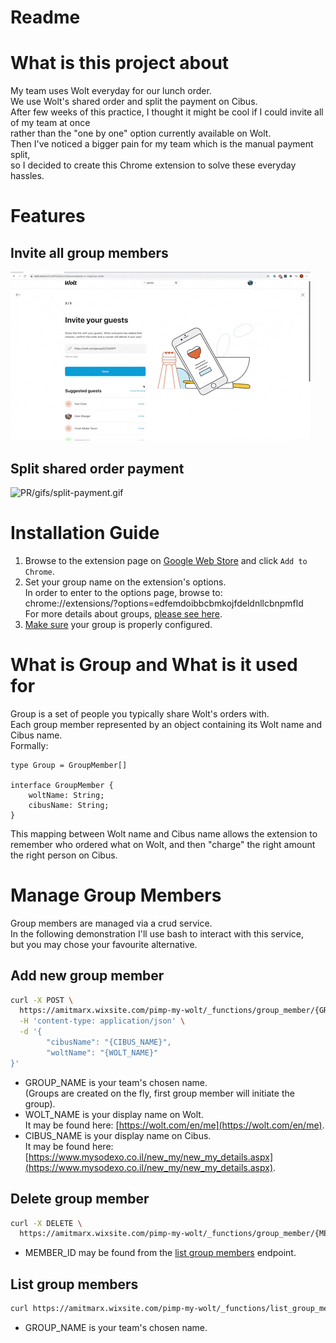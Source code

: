 # Readme

# What is this project about

My team uses Wolt everyday for our lunch order.  
We use Wolt's shared order and split the payment on Cibus.  
After few weeks of this practice, I thought it might be cool if I could invite all of my team at once   
rather than the "one by one" option currently available on Wolt.  
Then I've noticed a bigger pain for my team which is the manual payment split,  
so I decided to create this Chrome extension to solve these everyday hassles.

# Features

## Invite all group members

![PR/gifs/invite-all.gif](PR/gifs/invite-all.gif)

## Split shared order payment

![PR/gifs/split-payment.gif](PR/gifs/split-payment.gif)

# Installation Guide

1. Browse to the extension page on [Google Web Store](https://chrome.google.com/webstore/detail/pimp-my-wolt/edfemdoibbcbmkojfdeldnllcbnpmfld) and click `Add to Chrome`.
2. Set your group name on the extension's options.  
In order to enter to the options page, browse to:  
chrome://extensions/?options=edfemdoibbcbmkojfdeldnllcbnpmfld  
For more details about groups, [please see here](#What-is-Group-and-What-is-it-used-for).
3. [Make sure](#List-group-members) your group is properly configured. 

# What is Group and What is it used for

Group is a set of people you typically share Wolt's orders with.  
Each group member represented by an object containing its Wolt name and Cibus name.  
Formally:

```tsx
type Group = GroupMember[]

interface GroupMember {
	woltName: String;
	cibusName: String;
}
```

This mapping between Wolt name and Cibus name allows the extension to remember who ordered what on Wolt, and then "charge" the right amount the right person on Cibus.  

# Manage Group Members

Group members are managed via a crud service.  
In the following demonstration I'll use bash to interact with this service,  
but you may chose your favourite alternative. 

## Add new group member

```bash
curl -X POST \
  https://amitmarx.wixsite.com/pimp-my-wolt/_functions/group_member/{GROUP_NAME} \
  -H 'content-type: application/json' \
  -d '{
        "cibusName": "{CIBUS_NAME}",
        "woltName": "{WOLT_NAME}"
}'
```

- GROUP_NAME is your team's chosen name.  
(Groups are created on the fly, first group member will initiate the group).
- WOLT_NAME is your display name on Wolt.  
It may be found here: [https://wolt.com/en/me](https://wolt.com/en/me).
- CIBUS_NAME is your display name on Cibus.  
It may be found here: [https://www.mysodexo.co.il/new_my/new_my_details.aspx](https://www.mysodexo.co.il/new_my/new_my_details.aspx).

## Delete group member

```bash
curl -X DELETE \
  https://amitmarx.wixsite.com/pimp-my-wolt/_functions/group_member/{MEMBER_ID}
```

- MEMBER_ID may be found from the [list group members](#list-group-members) endpoint.

## List group members

```bash
curl https://amitmarx.wixsite.com/pimp-my-wolt/_functions/list_group_members/{GROUP_NAME}
```

- GROUP_NAME is your team's chosen name.